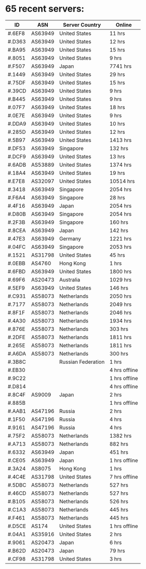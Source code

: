 # 65 recent servers:

| ID | ASN | Server Country | Online |
| ------ | ------ | ------ | ------ |
| #.6EF8 | AS63949 | United States | 11 hrs |
| #.D363 | AS63949 | United States | 12 hrs |
| #.BA95 | AS63949 | United States | 15 hrs |
| #.8051 | AS63949 | United States | 9 hrs |
| #.F507 | AS63949 | Japan | 7741 hrs |
| #.1449 | AS63949 | United States | 29 hrs |
| #.75DF | AS63949 | United States | 15 hrs |
| #.39CD | AS63949 | United States | 9 hrs |
| #.B445 | AS63949 | United States | 9 hrs |
| #.07F7 | AS63949 | United States | 18 hrs |
| #.0E7E | AS63949 | United States | 9 hrs |
| #.DDA9 | AS63949 | United States | 10 hrs |
| #.285D | AS63949 | United States | 12 hrs |
| #.5B97 | AS63949 | United States | 1413 hrs |
| #.DF53 | AS63949 | Singapore | 132 hrs |
| #.DCF9 | AS63949 | United States | 13 hrs |
| #.6ADB | AS53889 | United States | 1374 hrs |
| #.18A4 | AS63949 | United States | 19 hrs |
| #.E7E8 | AS32097 | United States | 10514 hrs |
| #.3418 | AS63949 | Singapore | 2054 hrs |
| #.F6A4 | AS63949 | Singapore | 28 hrs |
| #.4F16 | AS63949 | Japan | 2054 hrs |
| #.D80B | AS63949 | Singapore | 2054 hrs |
| #.2F3B | AS63949 | Singapore | 160 hrs |
| #.8CEA | AS63949 | Japan | 142 hrs |
| #.47E3 | AS63949 | Germany | 1221 hrs |
| #.04FC | AS63949 | Singapore | 2053 hrs |
| #.1521 | AS31798 | United States | 45 hrs |
| #.0EBB | AS4760 | Hong Kong | 1 hrs |
| #.6FBD | AS63949 | United States | 1800 hrs |
| #.69F6 | AS20473 | Australia | 1029 hrs |
| #.5EF9 | AS63949 | United States | 146 hrs |
| #.C931 | AS58073 | Netherlands | 2050 hrs |
| #.7177 | AS58073 | Netherlands | 2049 hrs |
| #.8F1F | AS58073 | Netherlands | 2046 hrs |
| #.4A30 | AS58073 | Netherlands | 1934 hrs |
| #.876E | AS58073 | Netherlands | 303 hrs |
| #.2DFE | AS58073 | Netherlands | 1811 hrs |
| #.265E | AS58073 | Netherlands | 1811 hrs |
| #.A6DA | AS58073 | Netherlands | 300 hrs |
| #.3B8C |  | Russian Federation | 1 hrs |
| #.EB30 |  |  | 4 hrs offline |
| #.9C22 |  |  | 1 hrs offline |
| #.D814 |  |  | 4 hrs offline |
| #.8C4F | AS9009 | Japan | 2 hrs |
| #.885B |  |  | 1 hrs offline |
| #.AAB1 | AS47196 | Russia | 2 hrs |
| #.1F50 | AS47196 | Russia | 4 hrs |
| #.9161 | AS47196 | Russia | 4 hrs |
| #.75F2 | AS58073 | Netherlands | 1382 hrs |
| #.A713 | AS58073 | Netherlands | 882 hrs |
| #.6332 | AS63949 | Japan | 451 hrs |
| #.CE05 | AS63949 | Japan | 1 hrs offline |
| #.3A24 | AS8075 | Hong Kong | 1 hrs |
| #.4C4E | AS31798 | United States | 7 hrs offline |
| #.5DBC | AS58073 | Netherlands | 527 hrs |
| #.46CD | AS58073 | Netherlands | 527 hrs |
| #.B105 | AS58073 | Netherlands | 526 hrs |
| #.C1A3 | AS58073 | Netherlands | 445 hrs |
| #.F461 | AS58073 | Netherlands | 445 hrs |
| #.D5CE | AS174 | United States | 1 hrs offline |
| #.04A1 | AS35916 | United States | 2 hrs |
| #.9061 | AS20473 | Japan | 6 hrs |
| #.B62D | AS20473 | Japan | 79 hrs |
| #.CF98 | AS31798 | United States | 3 hrs |

